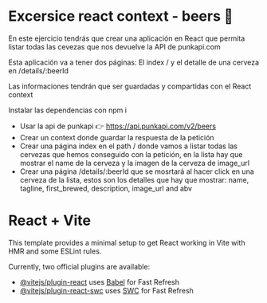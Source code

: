 # Excersice react context - beers 🍻

En este ejercicio tendrás que crear una aplicación en React que permita listar todas las cevezas que nos devuelve la API de punkapi.com

Esta aplicación va a tener dos páginas: El index / y el detalle de una cerveza en /details/:beerId

Las informaciones tendrán que ser guardadas y compartidas con el React context

Instalar las dependencias con npm i

- Usar la api de punkapi 👉 https://api.punkapi.com/v2/beers
- Crear un context donde guardar la respuesta de la petición
- Crear una página index en el path / donde vamos a listar todas las cervezas que hemos conseguido con la petición, en la lista hay que mostrar el name de la cerveza y la imagen de la cerveza de image_url
- Crear una página /details/:beerId que se mosrtará al hacer click en una cerveza de la lista, estos son los detalles que hay que mostrar: name, tagline, first_brewed, description, image_url and abv

# React + Vite

This template provides a minimal setup to get React working in Vite with HMR and some ESLint rules.

Currently, two official plugins are available:

- [@vitejs/plugin-react](https://github.com/vitejs/vite-plugin-react/blob/main/packages/plugin-react/README.md) uses [Babel](https://babeljs.io/) for Fast Refresh
- [@vitejs/plugin-react-swc](https://github.com/vitejs/vite-plugin-react-swc) uses [SWC](https://swc.rs/) for Fast Refresh
